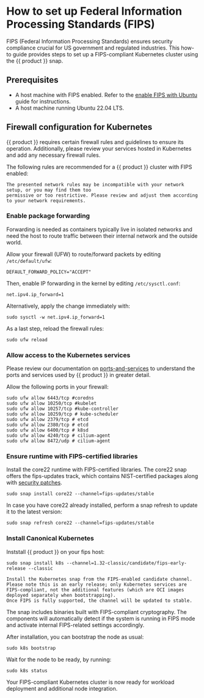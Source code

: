 # How to set up Federal Information Processing Standards (FIPS)
FIPS (Federal Information Processing Standards) ensures security compliance crucial for
US government and regulated industries. This how-to guide provides steps to set up a 
FIPS-compliant Kubernetes cluster using the {{ product }} snap.

## Prerequisites
- A host machine with FIPS enabled. Refer to the [enable FIPS with Ubuntu] guide for instructions.
- A host machine running Ubuntu 22.04 LTS.

## Firewall configuration for Kubernetes

{{ product }} requires certain firewall rules and guidelines to ensure its operation. 
Additionally, please review your services hosted in Kubernetes and add any necessary firewall rules.

The following rules are recommended for a {{ product }} cluster with FIPS enabled:

```{warning}
The presented network rules may be incompatible with your network setup, or you may find them too
permissive or too restrictive. Please review and adjust them according to your network requirements.
```

### Enable package forwarding

Forwarding is needed as containers typically live in isolated networks and need the host to
route traffic between their internal network and the outside world. 

Allow your firewall (UFW) to route/forward packets by editing `/etc/default/ufw`:

```
DEFAULT_FORWARD_POLICY="ACCEPT"
```

Then, enable IP forwarding in the kernel by editing `/etc/sysctl.conf`:

```
net.ipv4.ip_forward=1
```

Alternatively, apply the change immediately with:
```
sudo sysctl -w net.ipv4.ip_forward=1
```

As a last step, reload the firewall rules:
```
sudo ufw reload
```

### Allow access to the Kubernetes services

Please review our documentation on [ports-and-services] to understand the ports and services used by {{ product }} in greater detail.

Allow the following ports in your firewall:
```
sudo ufw allow 6443/tcp #coredns
sudo ufw allow 10250/tcp #kubelet
sudo ufw allow 10257/tcp #kube-controller
sudo ufw allow 10259/tcp # kube-scheduler
sudo ufw allow 2379/tcp # etcd
sudo ufw allow 2380/tcp # etcd
sudo ufw allow 6400/tcp # k8sd
sudo ufw allow 4240/tcp # cilium-agent
sudo ufw allow 8472/udp # cilium-agent
```


### Ensure runtime with FIPS-certified libraries

Install the core22 runtime with FIPS-certified libraries. The core22 snap
offers the fips-updates track, which contains NIST-certified packages along
with [security patches].

```
sudo snap install core22 --channel=fips-updates/stable
```

In case you have core22 already installed, perform a snap refresh to update it to the latest version:
```
sudo snap refresh core22 --channel=fips-updates/stable
```

### Install Canonical Kubernetes

Inststall {{ product }} on your fips host:
```
sudo snap install k8s --channel=1.32-classic/candidate/fips-early-release --classic
```
<!-- TODO: Update once FIPS is in stable -->
```{warning}
Install the Kubernetes snap from the FIPS-enabled candidate channel. Please note this is an early release; only Kubernetes services are FIPS-compliant, not the additional features (which are OCI images deployed separately when bootstrapping).
Once FIPS is fully supported, the channel will be updated to stable.
```

The snap includes binaries built with FIPS-compliant cryptography. The components will
automatically detect if the system is running in FIPS mode and activate internal
FIPS-related settings accordingly.

After installation, you can bootstrap the node as usual:
```
sudo k8s bootstrap
``` 

Wait for the node to be ready, by running:
```
sudo k8s status
``` 

Your FIPS-compliant Kubernetes cluster is now ready for workload deployment and additional node integration.

<!-- LINKS -->
[enable FIPS with Ubuntu]: https://ubuntu.com/tutorials/using-the-ubuntu-pro-client-to-enable-fips#1-overview
[security patches]: https://ubuntu.com/security/certifications/docs/16-18/fips-updates
[ports-and-services]: ../reference/ports-and-services